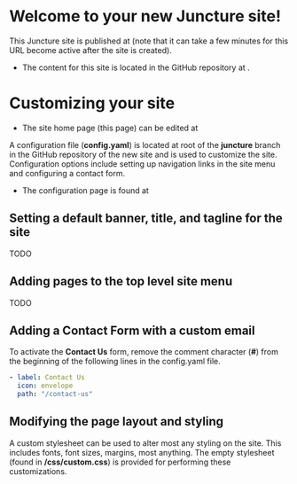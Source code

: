 <param ve-config title="Page Title" author="Page Author" banner="https://picsum.photos/id/164/1000/400">

# Welcome to your new Juncture site!

This Juncture site is published at [<site-url>](<site-url>) (note that it can take a few minutes for this URL become active after the site is created).
- The content for this site is located in the GitHub repository at [<repo-url>](<repo-url>).

# Customizing your site

- The site home page (this page) can be edited at [<edit-url>](<edit-url>)

A configuration file (**config.yaml**) is located at root of the **juncture** branch in the GitHub repository of the new site and is used to customize the site.  Configuration options include setting up navigation links in the site menu and configuring a contact form.
- The configuration page is found at [<config-url>](<config-url>)

## Setting a default banner, title, and tagline for the site

TODO

## Adding pages to the top level site menu

TODO

## Adding a Contact Form with a custom email

To activate the **Contact Us** form, remove the comment character (**#**) from the beginning of the following lines in the config.yaml file.

```yaml
- label: Contact Us
  icon: envelope
  path: "/contact-us"
```

## Modifying the page layout and styling

A custom stylesheet can be used to alter most any styling on the site.  This includes fonts, font sizes, margins, most anything.  The empty stylesheet (found in **/css/custom.css**) is provided for performing these customizations.
